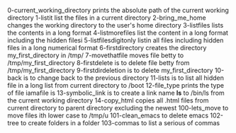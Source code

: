0-current_working_directory prints the absolute path of the current working directory
1-listit list the files in a current directory
2-bring_me_home changes the working directory to the user's home directory
3-listfiles lists the contents in a long format
4-listmorefiles list the content in a long format including the hidden filesi
5-listfilesdigitonly listin all files including hidden files in a long numerical format
6-firstdirectory creates the directory my_first_directory in /tmp/
7-movethatfile moves file betty to /tmp/my_first_directory
8-firstdelete is to delete file betty from /tmp/my_first_directory
9-firstdirdeletion is to delete my_first_directory
10-back is to change back to the previous directory
11-lists is to list all hidden file in a long list from current directory to /boot
12-file_type prints the type of file iamafile is
13-symbolic_link is to create a link name __ls__ to /bin/ls from the current working directory
14-copy_html copies all .html files from current directory to parent directory excluding the newest
100-lets_move to move files ith lower case to /tmp/u
101-clean_emacs to delete emacs 
102-tree to create folders in a folder
103-commas to list a serious of commas
